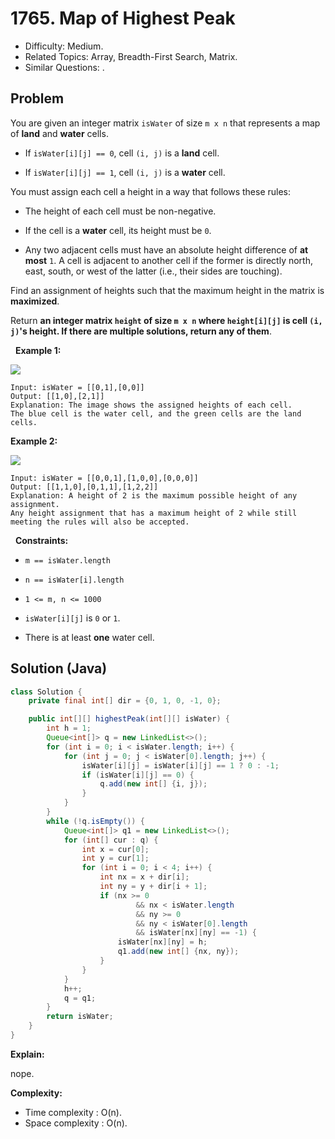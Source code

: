 # 1765. Map of Highest Peak

- Difficulty: Medium.
- Related Topics: Array, Breadth-First Search, Matrix.
- Similar Questions: .

## Problem

You are given an integer matrix ```isWater``` of size ```m x n``` that represents a map of **land** and **water** cells.


	
- If ```isWater[i][j] == 0```, cell ```(i, j)``` is a **land** cell.
	
- If ```isWater[i][j] == 1```, cell ```(i, j)``` is a **water** cell.


You must assign each cell a height in a way that follows these rules:


	
- The height of each cell must be non-negative.
	
- If the cell is a **water** cell, its height must be ```0```.
	
- Any two adjacent cells must have an absolute height difference of **at most** ```1```. A cell is adjacent to another cell if the former is directly north, east, south, or west of the latter (i.e., their sides are touching).


Find an assignment of heights such that the maximum height in the matrix is **maximized**.

Return **an integer matrix **```height```** of size **```m x n```** where **```height[i][j]```** is cell **```(i, j)```**'s height. If there are multiple solutions, return **any** of them**.

 
**Example 1:**


![](https://assets.leetcode.com/uploads/2021/01/10/screenshot-2021-01-11-at-82045-am.png)


```
Input: isWater = [[0,1],[0,0]]
Output: [[1,0],[2,1]]
Explanation: The image shows the assigned heights of each cell.
The blue cell is the water cell, and the green cells are the land cells.
```

**Example 2:**


![](https://assets.leetcode.com/uploads/2021/01/10/screenshot-2021-01-11-at-82050-am.png)


```
Input: isWater = [[0,0,1],[1,0,0],[0,0,0]]
Output: [[1,1,0],[0,1,1],[1,2,2]]
Explanation: A height of 2 is the maximum possible height of any assignment.
Any height assignment that has a maximum height of 2 while still meeting the rules will also be accepted.
```

 
**Constraints:**


	
- ```m == isWater.length```
	
- ```n == isWater[i].length```
	
- ```1 <= m, n <= 1000```
	
- ```isWater[i][j]``` is ```0``` or ```1```.
	
- There is at least **one** water cell.



## Solution (Java)

```java
class Solution {
    private final int[] dir = {0, 1, 0, -1, 0};

    public int[][] highestPeak(int[][] isWater) {
        int h = 1;
        Queue<int[]> q = new LinkedList<>();
        for (int i = 0; i < isWater.length; i++) {
            for (int j = 0; j < isWater[0].length; j++) {
                isWater[i][j] = isWater[i][j] == 1 ? 0 : -1;
                if (isWater[i][j] == 0) {
                    q.add(new int[] {i, j});
                }
            }
        }
        while (!q.isEmpty()) {
            Queue<int[]> q1 = new LinkedList<>();
            for (int[] cur : q) {
                int x = cur[0];
                int y = cur[1];
                for (int i = 0; i < 4; i++) {
                    int nx = x + dir[i];
                    int ny = y + dir[i + 1];
                    if (nx >= 0
                            && nx < isWater.length
                            && ny >= 0
                            && ny < isWater[0].length
                            && isWater[nx][ny] == -1) {
                        isWater[nx][ny] = h;
                        q1.add(new int[] {nx, ny});
                    }
                }
            }
            h++;
            q = q1;
        }
        return isWater;
    }
}
```

**Explain:**

nope.

**Complexity:**

* Time complexity : O(n).
* Space complexity : O(n).
